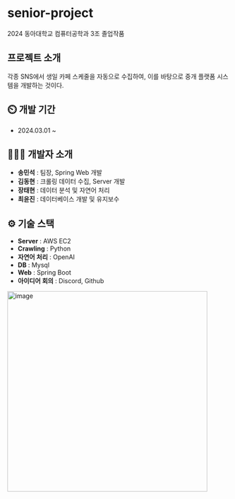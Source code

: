 # senior-project
2024 동아대학교 컴퓨터공학과 3조 졸업작품

<!--
## 개요
생일 카페는 아이돌이나 연예인등 다양한 인물의 생일을 기념하여 팬들이 이벤트를 여는 공간이다.  
이는 한국 뿐만 아니라 해외에서도 인기가 많아 외국인들이 한국을 방문하여 생일 파티에 참석하며 한국 문화와 역사를 경험하고 있다.   
이 프로젝트의 목적은 각종 커뮤니티의 생일카페 스케줄을 자동으로 수집하여 현재 앱에서 지원하지 않고 있는 다양한 생일 스케줄 생성 및 생일 카페 추천 컨텐츠를 제공함으로써 한국 관광 산업에 긍정적인 영향을 미치는 것이다. 
-->

## 프로젝트 소개
각종 SNS에서 생일 카페 스케줄을 자동으로 수집하여, 이를 바탕으로 중개 플랫폼 시스템을 개발하는 것이다.

## ⏲️ 개발 기간 
- 2024.03.01 ~ 

## 🧑‍🤝‍🧑 개발자 소개 
- **송민석** : 팀장, Spring Web 개발
- **김동현** : 크롤링 데이터 수집, Server 개발
- **장태현** : 데이터 분석 및 자연어 처리
- **최윤진** : 데이터베이스 개발 및 유지보수

## ⚙️ 기술 스택
- **Server** : AWS EC2
- **Crawling** : Python
- **자연어 처리** : OpenAI
- **DB** : Mysql
- **Web** : Spring Boot
- **아이디어 회의** : Discord, Github


<img width="453" alt="image" src="https://github.com/indextrown/senior-project/assets/69367698/18bbaf06-bc83-451c-99b8-8cc4f4a1cda9">



